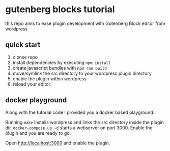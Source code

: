 # gutenberg blocks tutorial

this repo aims to ease plugin development with Gutenberg Block editor from wordpress

## quick start

1) clonse repo
2) install dependencies by executing `npm install`
3) create javascript bundles with `npm run build`
4) move/symlink the src directory to your wordpress plugin directory
5) enable the plugin within wordpress
6) reload your editor.

## docker playground

Along with the tutorial code I provided you a docker based playground.

Running `make` installs wordpress and links the src directory inside the plugin dir. 
`docker-compose up -d` starts a webserver on port 3000. Enable the plugin and you are ready to go.

Open [http://localhost:3000](wordpress) and enable the plugin.

